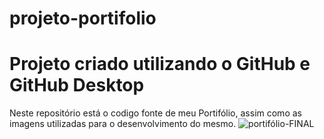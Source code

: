 # projeto-portifolio

# Projeto criado utilizando o GitHub e GitHub Desktop

Neste repositório está o codigo fonte de meu Portifólio, assim como as imagens utilizadas para o desenvolvimento do mesmo.
![portifólio-FINAL](https://user-images.githubusercontent.com/104166077/194222464-c754a582-d0a1-4b66-8db0-04719bab6bf9.png)

